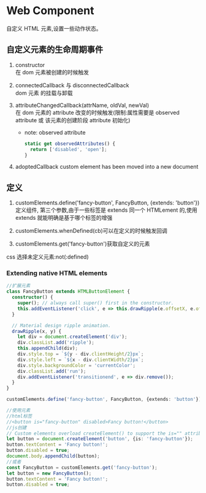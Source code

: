 # Web Component

自定义 HTML 元素,设置一些动作状态。

## 自定义元素的生命周期事件

1. constructor  
   在 dom 元素被创建的时候触发

2. connectedCallback 与 disconnectedCallback  
   dom 元素 的挂载与卸载

3. attributeChangedCallback(attrName, oldVal, newVal)  
   在 dom 元素的 attribute 改变的时候触发(限制:属性需要是 observed attribute 或 该元素的创建阶段 attribute 初始化)

   - note: observed attribute

     ```Typescript
     static get observedAttributes() {
       return ['disabled', 'open'];
     }
     ```

4. adoptedCallback
   custom element has been moved into a new document

## 定义

1. customElements.define('fancy-button', FancyButton, {extends: 'button'})定义组件,
   第三个参数,由于一些标签是 extends 同一个 HTMLement 的,使用 extends 就能明确是基于哪个标签的增强

2. customElements.whenDefined(cb)可以在定义的时候触发回调

3. customElements.get('fancy-button')获取自定义的元素

css 选择未定义元素:not(:defined)

### Extending native HTML elements

```Typescript
//扩展元素
class FancyButton extends HTMLButtonElement {
  constructor() {
    super(); // always call super() first in the constructor.
    this.addEventListener('click', e => this.drawRipple(e.offsetX, e.offsetY));
  }

  // Material design ripple animation.
  drawRipple(x, y) {
    let div = document.createElement('div');
    div.classList.add('ripple');
    this.appendChild(div);
    div.style.top = `${y - div.clientHeight/2}px`;
    div.style.left = `${x - div.clientWidth/2}px`;
    div.style.backgroundColor = 'currentColor';
    div.classList.add('run');
    div.addEventListener('transitionend', e => div.remove());
  }
}

customElements.define('fancy-button', FancyButton, {extends: 'button'});

//使用元素
//html标签
//<button is="fancy-button" disabled>Fancy button!</button>
//js创建
// Custom elements overload createElement() to support the is="" attribute.
let button = document.createElement('button', {is: 'fancy-button'});
button.textContent = 'Fancy button!';
button.disabled = true;
document.body.appendChild(button);
//或者
const FancyButton = customElements.get('fancy-button');
let button = new FancyButton();
button.textContent = 'Fancy button!';
button.disabled = true;
```
